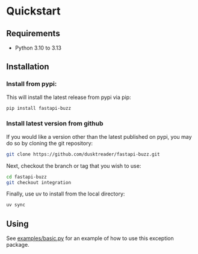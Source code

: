 # Quickstart

## Requirements

* Python 3.10 to 3.13


## Installation

### Install from pypi:

This will install the latest release from pypi via pip:

```bash
pip install fastapi-buzz
```


### Install latest version from github

If you would like a version other than the latest published on pypi, you may do so by cloning the git repository:

```bash
git clone https://github.com/dusktreader/fastapi-buzz.git
```

Next, checkout the branch or tag that you wish to use:

```bash
cd fastapi-buzz
git checkout integration
```

Finally, use uv to install from the local directory:

```bash
uv sync
```


## Using

See [examples/basic.py](https://github.com/dusktreader/fastapi-buzz/tree/main/examples/basic.py) for an example of how
to use this exception package.
